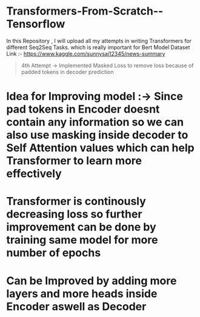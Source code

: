 # Transformers-From-Scratch--Tensorflow
In this Repository , I will upload all my attempts in writing Transformers for different Seq2Seq Tasks. which is really important for Bert
Model
Dataset Link :- https://www.kaggle.com/sunnysai12345/news-summary

>4th Attempt -> Implemented Masked Loss to remove loss because of padded tokens in decoder prediction

# Idea for Improving model :-> Since pad tokens in Encoder doesnt contain any information so we can also use masking inside decoder to Self  Attention values which can help Transformer to learn more effectively
# Transformer is continously decreasing loss so further improvement can be done by training same model for more number of epochs
# Can be Improved by adding more layers and more heads inside Encoder aswell as Decoder
